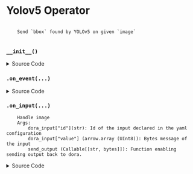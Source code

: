 # Yolov5 Operator

<!---
This file is auto-generated using:
node .scripts/generate-python-operator-doc.js
-->

```

    Send `bbox` found by YOLOv5 on given `image`
    
```

### `__init__()`



<details>
  <summary>Source Code</summary>

```python
    def __init__(self):
        if YOLOV5_PATH is None:
            # With internet
            self.model = torch.hub.load(
                "ultralytics/yolov5",
                "yolov5n",
            )
        else:
            # Without internet
            #
            # To install:
            # cd $DORA_HOME_DEP/dependecies # Optional
            # git clone https://github.com/ultralytics/yolov5.git
            # rm yolov5/.git -rf
            # Add YOLOV5_PATH and YOLOV5_WEIGHT_PATH in your YAML graph

            self.model = torch.hub.load(
                YOLOV5_PATH,
                "custom",
                path=YOLOV5_WEIGHT_PATH,
                source="local",
            )

        self.model.to(torch.device(DEVICE))
        self.model.eval()


```

</details>

### `.on_event(...)`



<details>
  <summary>Source Code</summary>

```python

    def on_event(
        self,
        dora_event: dict,
        send_output: Callable[[str, bytes], None],
    ) -> DoraStatus:
        if dora_event["type"] == "INPUT":
            return self.on_input(dora_event, send_output)
        return DoraStatus.CONTINUE


```

</details>


### `.on_input(...)`


        Handle image
        Args:
            dora_input["id"](str): Id of the input declared in the yaml configuration
            dora_input["value"] (arrow.array (UInt8)): Bytes message of the input
            send_output (Callable[[str, bytes]]): Function enabling sending output back to dora.
        

<details>
  <summary>Source Code</summary>

```python

    def on_input(
        self,
        dora_input: dict,
        send_output: Callable[[str, bytes], None],
    ) -> DoraStatus:
        """
        Handle image
        Args:
            dora_input["id"](str): Id of the input declared in the yaml configuration
            dora_input["value"] (arrow.array (UInt8)): Bytes message of the input
            send_output (Callable[[str, bytes]]): Function enabling sending output back to dora.
        """
        if dora_input["id"] == "image":
            frame = (
                dora_input["value"]
                .to_numpy()
                .reshape((IMAGE_HEIGHT, IMAGE_WIDTH, 4))
            )
            frame = frame[:, :, :3]

            results = self.model(frame)  # includes NMS
            arrays = np.array(results.xyxy[0].cpu())[
                :, [0, 2, 1, 3, 4, 5]
            ]  # xyxy -> xxyy
            arrays[:, 4] *= 100
            arrays = arrays.astype(np.int32)
            arrays = pa.array(arrays.ravel().view(np.uint8))
            send_output("bbox", arrays, dora_input["metadata"])
            return DoraStatus.CONTINUE


```

</details>



